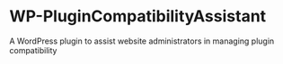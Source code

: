 # WP-PluginCompatibilityAssistant
A WordPress plugin to assist website administrators in managing plugin compatibility
